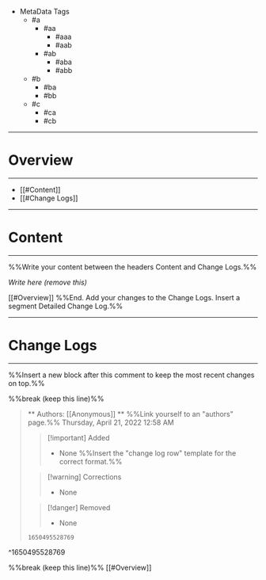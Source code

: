 - MetaData Tags
	- #a
		- #aa
			- #aaa
			- #aab
		- #ab
			- #aba
			- #abb
	- #b
		- #ba
		- #bb
	- #c
		- #ca
		- #cb

___
# Overview
___

- [[#Content]]
- [[#Change Logs]]

___
# Content
___
%%Write your content between the headers Content and Change Logs.%%

*Write here (remove this)*

[[#Overview]]
%%End. Add your changes to the Change Logs. Insert a segment Detailed Change Log.%%
___
# Change Logs
___
%%Insert a new block after this comment to keep the most recent changes on top.%%


 %%break (keep this line)%%
>** Authors: [[Anonymous]] ** %%Link yourself to an "authors" page.%%
> Thursday, April 21, 2022 12:58 AM
>> [!important] Added
>> - None %%Insert the "change log row" template for the correct format.%%
>
>
>> [!warning] Corrections
>> - None
>
>
>> [!danger] Removed
>> - None
>
>
> ```log 
> 1650495528769
> ```
^1650495528769

%%break (keep this line)%%
[[#Overview]]